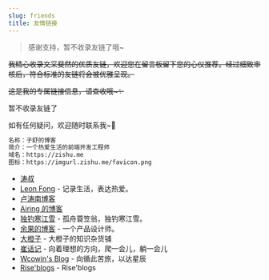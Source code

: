 ```yaml
---
slug: friends
title: 友情链接
---
```


> 感谢支持，暂不收录友链了哦~

~~我精心收录文采斐然的优质友链，欢迎您在留言板留下您的心仪推荐。经过细致审核后，符合标准的友链将会被优雅呈现。~~

~~这是我的专属链接信息，请查收哦~✨~~

暂不收录友链了

如有任何疑问，欢迎随时联系我~💌

```md
名称：子舒的博客
简介：一个热爱生活的前端开发工程师
域名：https://zishu.me
图标：https://imgurl.zishu.me/favicon.png
```

- [涛叔](https://taoshu.in/)
- [Leon Fong](https://www.leonfong.me/) - 记录生活，表达热爱。
- [卢涛南博客](https://lutaonan.com/)
- [Airing 的博客](https://ursb.me)
- [独钓寒江雪](https://jiangxueqiao.com/) - 孤舟蓑笠翁，独钓寒江雪。
- [余果的博客](https://yuguo.github.io/) - 一个产品设计师。
- [大橙子](https://log.660066.xyz/) - 大橙子的知识杂货铺
- [崔话记](https://cuixiping.com/) - 向着理想的方向，爬一会儿，躺一会儿
- [Wcowin's Blog](https://wcowin.work/) - 向循此苦旅，以达星辰
- [Rise'blogs](https://blogs.qipai360.cn/) - Rise'blogs
